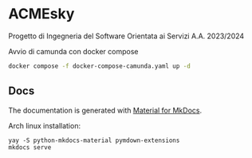 # ACMEsky

Progetto di Ingegneria del Software Orientata ai Servizi A.A. 2023/2024

Avvio di camunda con docker compose

```bash
docker compose -f docker-compose-camunda.yaml up -d
```

## Docs

The documentation is generated with [Material for MkDocs](https://squidfunk.github.io/mkdocs-material/).

Arch linux installation:
```shell
yay -S python-mkdocs-material pymdown-extensions
mkdocs serve
```
